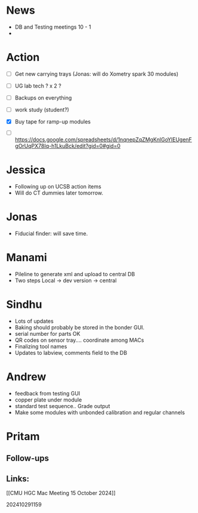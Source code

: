 
# News 
- DB and Testing meetings 10 - 1
- 

# Action 
- [ ] Get new carrying trays (Jonas: will do Xometry spark 30 modules)
- [ ] UG lab tech ? x 2 ?
- [ ] Backups on everything
- [ ] work study (student?)
- [x] Buy tape for ramp-up modules
- [ ] https://docs.google.com/spreadsheets/d/1nqnepZqZMgKnlGoYlEUgenFgOrUqPX78Iq-h1LkuBck/edit?gid=0#gid=0


# Jessica
- Following up on UCSB action items
- Will do CT dummies later tomorrow. 

# Jonas
- Fiducial finder: will save time. 

# Manami
- Pileline to generate xml and upload to central DB
- Two steps Local -> dev version -> central

# Sindhu
- Lots of updates
- Baking should probably be stored in the bonder GUI. 
- serial number for parts OK 
- QR codes on sensor tray.... coordinate among MACs
- Finalizing tool names
- Updates to labview, comments field to the DB

# Andrew
- feedback from testing GUI
- copper plate under module
- standard test sequence.. Grade output
- Make some modules with unbonded calibration and regular channels

# Pritam 


## Follow-ups


## Links: 

[[CMU HGC Mac Meeting 15 October 2024]]

202410291159

